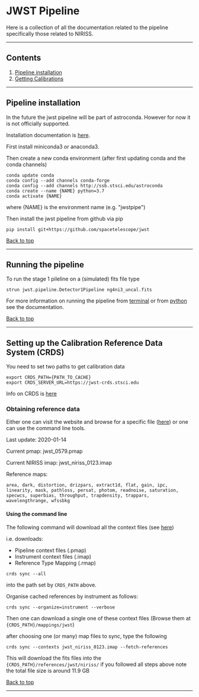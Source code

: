 # JWST Pipeline


Here is a collection of all the documentation related to the pipeline 
specifically those related to NIRISS.




---




## Contents

1. [Pipeline installation](#pipeline-installation)
2. [Getting Calibrations](#setting-up-the-calibration-reference-data-system-crds)




---




## Pipeline installation

In the future the jwst pipeline will be part of astroconda. However for now it 
is not officially supported.

Installation documentation is [here](https://github.com/spacetelescope/jwst).

First install miniconda3 or anaconda3.

Then create a new conda environment (after first updating conda and the conda channels)
```
conda update conda
conda config --add channels conda-forge
conda config --add channels http://ssb.stsci.edu/astroconda
conda create --name {NAME} python=3.7
conda activate {NAME}
```
where {NAME} is the environment name (e.g. "jwstpipe")

Then install the jwst pipeline from github via pip 
```
pip install git+https://github.com/spacetelescope/jwst
```

[Back to top](#jwst-pipeline)





---





## Running the pipeline

To run the stage 1 pileline on a (simulated) fits file type

```
strun jwst.pipeline.Detector1Pipeline ng4ni3_uncal.fits
```

For more information on running the pipeline from [terminal](https://jwst-pipeline.readthedocs.io/en/latest/jwst/introduction.html#running-from-the-command-line) or from [python](https://jwst-pipeline.readthedocs.io/en/latest/jwst/introduction.html#running-from-within-python) see the documentation.


[Back to top](#jwst-pipeline)





---





## Setting up the Calibration Reference Data System (CRDS)

You need to set two paths to get calibration data
```
export CRDS_PATH={PATH_TO_CACHE}
export CRDS_SERVER_URL=https://jwst-crds.stsci.edu
```

Info on CRDS is [here](https://jwst-crds.stsci.edu/)


### Obtaining reference data

Either one can visit the website and browse for a specific file ([here](https://jwst-crds.stsci.edu/))
or one can use the command line tools.

Last update: 2020-01-14

Current pmap:  jwst_0579.pmap

Current NIRISS imap: jwst_niriss_0123.imap

Reference maps:
```
area, dark, distortion, drizpars, extract1d, flat, gain, ipc, linearity, mask, pathloss, persat, photom, readnoise, saturation, specwcs, superbias, throughput, trapdensity, trappars, wavelengthrange, wfssbkg
```

#### Using the command line

The following command will download all the context files 
(see [here](https://jwst-crds.stsci.edu/static/users_guide/overview.html#kinds-of-crds-files))

i.e. downloads:
- Pipeline context files (.pmap)
- Instrument context files (.imap)
- Reference Type Mapping (.rmap)

```
crds sync --all 
```
into the path set by `CRDS_PATH` above.

Organise cached references by instrument as follows:
```
crds sync --organize=instrument --verbose
```


Then one can download a single one of these context files
(Browse them at `{CRDS_PATH}/mappings/jwst`)

after choosing one (or many) map files to sync, type the following
```
crds sync --contexts jwst_niriss_0123.imap --fetch-references
```
This will download the fits files into the `{CRDS_PATH}/references/jwst/niriss/` if you followed all steps above
note the total file size is around 11.9 GB

[Back to top](#jwst-pipeline)

---












